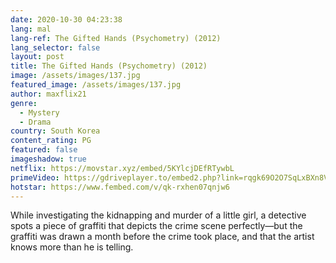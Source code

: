 ```yaml
---
date: 2020-10-30 04:23:38
lang: mal
lang-ref: The Gifted Hands (Psychometry) (2012)
lang_selector: false
layout: post
title: The Gifted Hands (Psychometry) (2012)
image: /assets/images/137.jpg
featured_image: /assets/images/137.jpg
author: maxflix21
genre:
  - Mystery
  - Drama
country: South Korea
content_rating: PG
featured: false
imageshadow: true
netflix: https://movstar.xyz/embed/5KYlcjDEfRTywbL
primeVideo: https://gdriveplayer.to/embed2.php?link=rqgk69O2O7SqLxBXn8VBzQLsagVUytnC%252FGpIXxraZ5iihvsATxYg2MZYNkHqWIf3dT60dTqhtU563h84K8ozgawHKPT8DXlkp8KxGN7MMUWtVOX2ePWyVSAH%252FseZK%252B98l%252BeReU5QIEIycukBrS2s4n0iGLsGxo5TMO0EO7Z%252BfvN9EF8CegMgcz8XiUHb0JLQQ%253D
hotstar: https://www.fembed.com/v/qk-rxhen07qnjw6
---
```

While investigating the kidnapping and murder of a little girl, a detective spots a piece of graffiti that depicts the crime scene perfectly—but the graffiti was drawn a month before the crime took place, and that the artist knows more than he is telling.